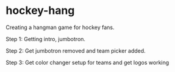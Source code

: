 # hockey-hang

Creating a hangman game for hockey fans. 

Step 1: Getting intro, jumbotron.

Step 2: Get jumbotron removed and team picker added.

Step 3: Get color changer setup for teams and get logos working
